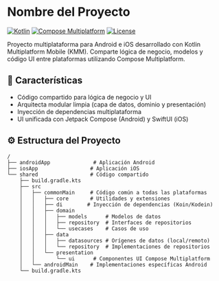 # Nombre del Proyecto

[![Kotlin](https://img.shields.io/badge/Kotlin-1.9.0-blue.svg?logo=kotlin)](https://kotlinlang.org)
[![Compose Multiplatform](https://img.shields.io/badge/Compose%20Multiplatform-1.6.0-blue)](https://www.jetbrains.com/lp/compose-multiplatform/)
[![License](https://img.shields.io/badge/license-Apache%202.0-green.svg)](https://opensource.org/licenses/Apache-2.0)

Proyecto multiplataforma para Android e iOS desarrollado con Kotlin Multiplatform Mobile (KMM). Comparte lógica de negocio, modelos y código UI entre plataformas utilizando Compose Multiplatform.

## 🚀 Características
- Código compartido para lógica de negocio y UI
- Arquitecta modular limpia (capa de datos, dominio y presentación)
- Inyección de dependencias multiplataforma
- UI unificada con Jetpack Compose (Android) y SwiftUI (iOS)

## ⚙️ Estructura del Proyecto

```plaintext
/
├── androidApp              # Aplicación Android
├── iosApp                 # Aplicación iOS
└── shared                 # Código compartido
    ├── build.gradle.kts
    ├── src
    │   ├── commonMain     # Código común a todas las plataformas
    │   │   ├── core       # Utilidades y extensiones
    │   │   ├── di        # Inyección de dependencias (Koin/Kodein)
    │   │   ├── domain
    │   │   │   ├── models      # Modelos de datos
    │   │   │   ├── repository  # Interfaces de repositorios
    │   │   │   └── usecases    # Casos de uso
    │   │   ├── data
    │   │   │   ├── datasources # Orígenes de datos (local/remoto)
    │   │   │   └── repository  # Implementaciones de repositorios
    │   │   └── presentation
    │   │       └── ui      # Componentes UI Compose Multiplatform
    │   └── androidMain    # Implementaciones específicas Android
    └── build.gradle.kts
